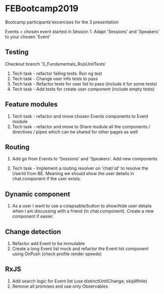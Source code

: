 # FEBootcamp2019
Bootcamp participants'excercises for the 3 presentation

Events = chosen event started in Session 1.
Adapt 'Sessions' and 'Speakers' to your chosen 'Event'

## Testing 

Checkout branch '3_Fundamentals_RxjsUnitTests'

1. Tech task - refactor failing tests. Run ng test 
2. Tech task - Change user info tests to pass
3. Tech task - Refactor tests for user list to pass (include it for some tests) 
4. Tech task - Add tests for create user component (include empty tests)

## Feature modules

1. Tech task - refactor and move chosen Events components to Event module
2. Tech task - refactor and move to Share module all the components / directives / pipes which can be shared for other pages as well

## Routing

1. Add go from Events to 'Sessions' and 'Speakers'. 
Add new components

2. Tech task - Implement a routing resolver on 'chat/:id' to resolve the UserId from BE.
Meaning we should show the user details in chat.component if the user exists.

## Dynamic component

1. As a user I want to use a colapsable/button to show/hide user details when I am discussing with a friend (in chat.component).
Create a new component if easier.

## Change detection

1. Refactor add Event to be immutable 
2. Create a long Event list mock and refactor the Event list component using OnPush (check profile render speeds)

## RxJS

1. Add search logic for Event list (use distinctUntilChange, skipWhile)
2. Remove all promises and use only Observables
